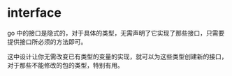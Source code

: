 # interface

go 中的接口是隐式的，对于具体的类型，无需声明了它实现了那些接口，只需要提供接口所必须的方法即可。

这中设计让你无需改变已有类型的变量的实现，就可以为这些类型创建新的接口，对于那些不能修改的包的类型，特别有用。
